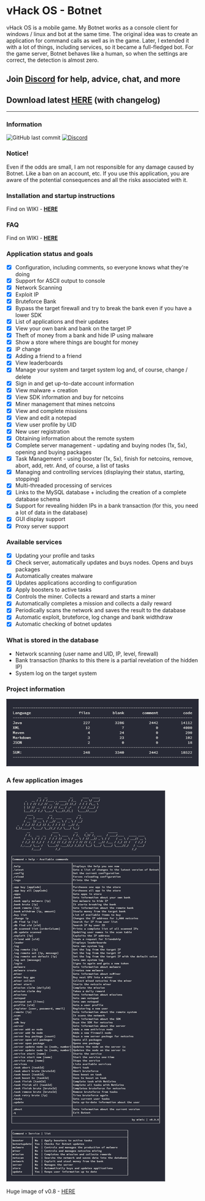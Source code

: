# vHack OS - Botnet
vHack OS is a mobile game. My Botnet works as a console client for windows / linux and bot at the same time.
The original idea was to create an application for command calls as well as in the game. Later, I extended it with a lot of things, including services, so it became a full-fledged bot.
For the game server, Botnet behaves like a human, so when the settings are correct, the detection is almost zero.

## Join [Discord](https://discord.gg/Cdz39vu) for help, advice, chat, and more

## Download latest [**HERE**](https://github.com/OphiteCorp/vhackos-botnet/releases) (with changelog)

***

### Information

![GitHub last commit](https://img.shields.io/github/last-commit/google/skia.svg?style=for-the-badge)
[![Discord](https://img.shields.io/badge/Chat-%20on%20Discord-738bd7.svg?style=for-the-badge)](https://discord.gg/Cdz39vu)

### Notice!
Even if the odds are small, I am not responsible for any damage caused by Botnet. Like a ban on an account, etc. If you use this application, you are aware of the potential consequences and all the risks associated with it.

### Installation and startup instructions
Find on WIKI - [**HERE**](https://github.com/OphiteCorp/vhackos-botnet/wiki/How-to-install-and-run)

### FAQ
Find on WIKI - [**HERE**](https://github.com/OphiteCorp/vhackos-botnet/wiki/FAQ)

### Application status and goals
- [x] Configuration, including comments, so everyone knows what they're doing
- [x] Support for ASCII output to console
- [x] Network Scanning
- [x] Exploit IP
- [x] Bruteforce Bank
- [x] Bypass the target firewall and try to break the bank even if you have a lower SDK
- [x] List of applications and their updates
- [x] View your own bank and bank on the target IP
- [x] Theft of money from a bank and hide IP using malware
- [x] Show a store where things are bought for money
- [x] IP change
- [x] Adding a friend to a friend
- [x] View leaderboards
- [x] Manage your system and target system log and, of course, change / delete
- [x] Sign in and get up-to-date account information
- [x] View malware + creation
- [x] View SDK information and buy for netcoins
- [x] Miner management that mines netcoins
- [x] View and complete missions
- [x] View and edit a notepad
- [x] View user profile by UID
- [x] New user registration
- [x] Obtaining information about the remote system
- [x] Complete server management - updating and buying nodes (1x, 5x), opening and buying packages
- [x] Task Management - using booster (1x, 5x), finish for netcoins, remove, abort, add, retr. And, of course, a list of tasks
- [x] Managing and controlling services (displaying their status, starting, stopping)
- [x] Multi-threaded processing of services
- [x] Links to the MySQL database + including the creation of a complete database schema
- [x] Support for revealing hidden IPs in a bank transaction (for this, you need a lot of data in the database)
- [x] GUI display support
- [x] Proxy server support

### Available services
- [x] Updating your profile and tasks
- [x] Check server, automatically updates and buys nodes. Opens and buys packages
- [x] Automatically creates malware
- [x] Updates applications according to configuration
- [x] Apply boosters to active tasks
- [x] Controls the miner. Collects a reward and starts a miner
- [x] Automatically completes a mission and collects a daily reward
- [x] Periodically scans the network and saves the result to the database
- [x] Automatic exploit, bruteforce, log change and bank widthdraw
- [x] Automatic checking of botnet updates

### What is stored in the database
- Network scanning (user name and UID, IP, level, firewall)
- Bank transaction (thanks to this there is a partial revelation of the hidden IP)
- System log on the target system
  
### Project information

![](screens/project_stats.png)

### A few application images

![](screens/console_help.png)

Huge image of v0.8 - [HERE](screens/old/botnet_v0.8_big.png)
